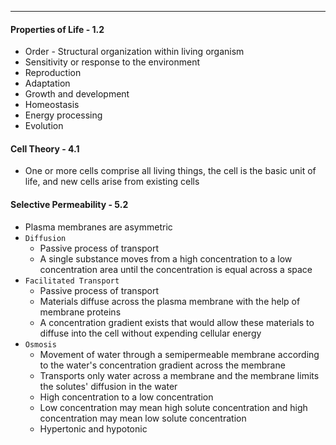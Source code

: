 ***
#### Properties of Life - 1.2
* Order - Structural organization within living organism
* Sensitivity or response to the environment
* Reproduction
* Adaptation
* Growth and development
* Homeostasis
* Energy processing
* Evolution

#### Cell Theory - 4.1
* One or more cells comprise all living things, the cell is the basic unit of life, and new cells arise from existing cells

#### Selective Permeability - 5.2
* Plasma membranes are asymmetric
* `Diffusion`
	* Passive process of transport
	* A single substance moves from a high concentration to a low concentration area until the concentration is equal across a space
* `Facilitated Transport`
	* Passive process of transport
	* Materials diffuse across the plasma membrane with the help of membrane proteins
	* A concentration gradient exists that would allow these materials to diffuse into the cell without expending cellular energy
* `Osmosis`
	* Movement of water through a semipermeable membrane according to the water's concentration gradient across the membrane
	* Transports only water across a membrane and the membrane limits the solutes' diffusion in the water
	* High concentration to a low concentration
	* Low concentration may mean high solute concentration and high concentration may mean low solute concentration
	* Hypertonic and hypotonic